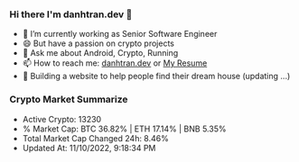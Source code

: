 ### Hi there I'm danhtran.dev 👋

- 🔭 I’m currently working as Senior Software Engineer
- 😄 But have a passion on crypto projects
- 💬 Ask me about Android, Crypto, Running 
- 📫 How to reach me: <a href="https://danhtran.dev" target="_blank">danhtran.dev</a> or <a href="Dan-Resume.pdf" target="_blank">My Resume</a>
- 🌱 Building a website to help people find their dream house (updating ...)

### Crypto Market Summarize
- Active Crypto: 13230
- % Market Cap: BTC 36.82% | ETH 17.14% | BNB 5.35%
- Total Market Cap Changed 24h: 8.46%
- Updated At: 11/10/2022, 9:18:34 PM
